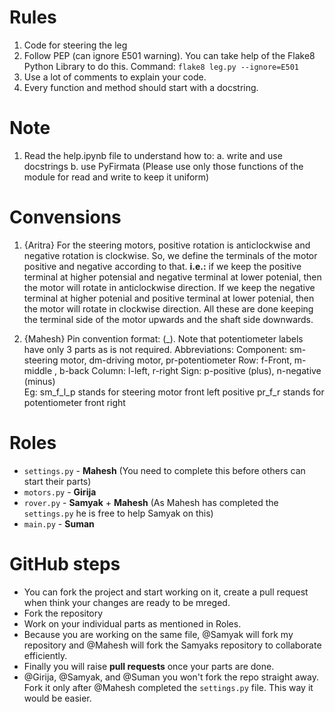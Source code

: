 
# Rules

1. Code for steering the leg
2. Follow PEP (can ignore E501 warning). You can take help of the Flake8 Python Library to do this. Command: ```flake8 leg.py --ignore=E501```
3. Use a lot of comments to explain your code.
4. Every function and method should start with a docstring.

# Note

1. Read the help.ipynb file to understand how to:
   a. write and use docstrings
   b. use PyFirmata (Please use only those functions of the module for read and write to keep it uniform)

# Convensions

1. {Aritra} For the steering motors, positive rotation is anticlockwise and negative rotation is clockwise. So, we define the terminals of the motor positive and negative according to that. **i.e.:** if we keep the positive terminal at higher potensial and negative terminal at lower potenial, then the motor will rotate in anticlockwise direction. If we keep the negative terminal at higher potenial and positive terminal at lower potenial, then the motor will rotate in clockwise direction. All these are done keeping the terminal side of the motor upwards and the shaft side downwards.

2. {Mahesh} Pin convention format: (<Component>_<Row>_<Column>_<Sign>). Note that potentiometer labels have only 3 parts as <Sign> is not required. 
        Abbreviations:
            Component:  sm-steering motor, dm-driving motor, pr-potentiometer
            Row:        f-Front, m-middle , b-back
            Column:     l-left, r-right
            Sign:       p-positive (plus), n-negative (minus)    
    Eg: sm_f_l_p stands for steering motor front left positive
        pr_f_r stands for potentiometer front right

# Roles

* ```settings.py``` - **Mahesh** (You need to complete this before others can start their parts)
* ```motors.py``` - **Girija**
* ```rover.py``` - **Samyak** + **Mahesh** (As Mahesh has completed the ```settings.py``` he is free to help Samyak on this)
* ```main.py``` - **Suman**

# GitHub steps

* You can fork the project and start working on it, create a pull request when think your changes are ready to be mreged.
* Fork the repository
* Work on your individual parts as mentioned in Roles.
* Because you are working on the same file, @Samyak will fork my repository and @Mahesh will fork the Samyaks repository to collaborate efficiently.
* Finally you will raise **pull requests** once your parts are done.
* @Girija, @Samyak, and @Suman you won't fork the repo straight away. Fork it only after @Mahesh completed the ```settings.py``` file. This way it would be easier.